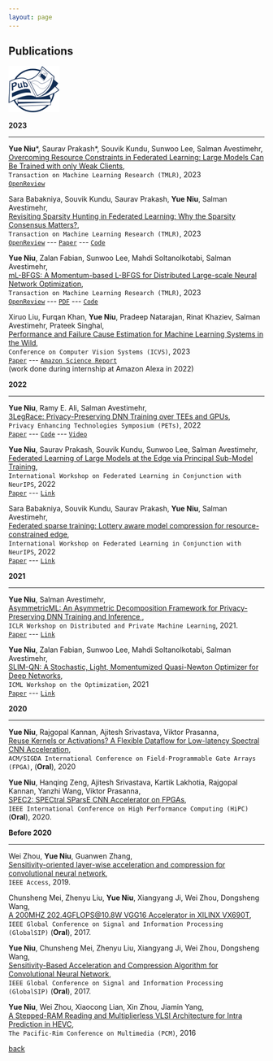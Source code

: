 ```yaml
---
layout: page
---
```


## Publications

<img src="assets/fig/publication.png" alt="drawing" width="100"/>

**2023**

---

**Yue Niu***, Saurav Prakash*, Souvik Kundu, Sunwoo Lee, Salman Avestimehr,  
<u>Overcoming Resource Constraints in Federated Learning: Large Models Can Be Trained with only Weak Clients</u>,  
`Transaction on Machine Learning Research (TMLR)`, 2023  
[`OpenReview`](https://openreview.net/forum?id=lx1WnkL9fk)

Sara Babakniya, Souvik Kundu, Saurav Prakash, **Yue Niu**, Salman Avestimehr,  
<u>Revisiting Sparsity Hunting in Federated Learning: Why the Sparsity Consensus Matters?</u>,  
`Transaction on Machine Learning Research (TMLR)`, 2023  
[`OpenReview`](https://openreview.net/forum?id=iHyhdpsnyi&referrer=%5BAuthor%20Console%5D(%2Fgroup%3Fid%3DTMLR%2FAuthors%23your-submissions)) ---
[`Paper`](https://openreview.net/pdf?id=iHyhdpsnyi) ---
[`Code`](https://github.com/SaraBabakN/flash_fl)

**Yue Niu**, Zalan Fabian, Sunwoo Lee, Mahdi Soltanolkotabi, Salman Avestimehr,  
<u>mL-BFGS: A Momentum-based L-BFGS for Distributed Large-scale Neural Network Optimization</u>,  
`Transaction on Machine Learning Research (TMLR)`, 2023  
[`OpenReview`](https://openreview.net/forum?id=9jnsPp8DP3&referrer=%5BAuthor%20Console%5D(%2Fgroup%3Fid%3DTMLR%2FAuthors%23your-submissions)) --- 
[`PDF`](https://arxiv.org/abs/2307.13744) ---
[`Code`](https://github.com/yuehniu/mL-BFGS)

Xiruo Liu, Furqan Khan, **Yue Niu**, Pradeep Natarajan, Rinat Khaziev, Salman Avestimehr, Prateek Singhal,  
<u>Performance and Failure Cause Estimation for Machine Learning Systems in the Wild</u>,  
`Conference on Computer Vision Systems (ICVS)`, 2023  
[`Paper`](https://link.springer.com/chapter/10.1007/978-3-031-44137-0_31) --- 
[`Amazon Science Report`](https://www.amazon.science/publications/performance-and-failure-cause-estimation-for-machine-learning-systems-in-the-wild)  
(work done during internship at Amazon Alexa in 2022)

**2022**

---

**Yue Niu**, Ramy E. Ali, Salman Avestimehr,  
<u> 3LegRace: Privacy-Preserving DNN Training over TEEs and GPUs</u>,  
`Privacy Enhancing Technologies Symposium (PETs)`, 2022  
[`Paper`](https://petsymposium.org/popets/2022/popets-2022-0105.pdf) --- 
[`Code`](https://github.com/yuehniu/asymmetricML) --- 
[`Video`](https://www.youtube.com/watch?v=AlnCVAe-mHg&t=2s)

**Yue Niu**,  Saurav Prakash, Souvik Kundu, Sunwoo Lee, Salman Avestimehr,  
<u> Federated Learning of Large Models at the Edge via Principal Sub-Model Training</u>,  
`International Workshop on Federated Learning in Conjunction with NeurIPS`, 2022  
[`Paper`](https://arxiv.org/abs/2208.13141) ---
[`Link`](https://federated-learning.org/fl-neurips-2022/)

Sara Babakniya, Souvik Kundu, Saurav Prakash, **Yue Niu**, Salman Avestimehr,  
<u> Federated sparse training: Lottery aware model compression for resource-constrained edge</u>,  
`International Workshop on Federated Learning in Conjunction with NeurIPS`, 2022  
[`Paper`](https://arxiv.org/abs/2208.13092) ---
[`Link`](https://federated-learning.org/fl-neurips-2022/)

**2021**

---

**Yue Niu**, Salman Avestimehr,  
<u>AsymmetricML: An Asymmetric Decomposition Framework for Privacy-Preserving DNN Training and Inference </u>,  
`ICLR Workshop on Distributed and Private Machine Learning`, 2021.  
[`Paper`](https://petsymposium.org/popets/2022/popets-2022-0105.pdf) --- 
[`Link`](https://dp-ml.github.io/2021-workshop-ICLR/)

**Yue Niu**, Zalan Fabian, Sunwoo Lee, Mahdi Soltanolkotabi, Salman Avestimehr,  
<u>SLIM-QN: A Stochastic, Light, Momentumized Quasi-Newton Optimizer for Deep Networks</u>,  
`ICML Workshop on the Optimization`, 2021  
[`Paper`](https://arxiv.org/abs/2307.13744) --- 
[`Link`](https://sites.google.com/view/optml-icml2021)

**2020**

---

**Yue Niu**, Rajgopal Kannan, Ajitesh Srivastava, Viktor Prasanna,  
<u>Reuse Kernels or Activations? A Flexible Dataflow for Low-latency Spectral CNN Acceleration</u>,  
`ACM/SIGDA International Conference on Field-Programmable Gate Arrays (FPGA)`, (**Oral**), 2020

**Yue Niu**, Hanqing Zeng, Ajitesh Srivastava, Kartik Lakhotia, Rajgopal Kannan, Yanzhi Wang, Viktor Prasanna,  
<u>SPEC2: SPECtral SParsE CNN Accelerator on FPGAs</u>,  
`IEEE International Conference on High Performance Computing (HiPC)` (**Oral**), 2020.

**Before 2020**

---

Wei Zhou, **Yue Niu**, Guanwen Zhang,  
<u>Sensitivity-oriented layer-wise acceleration and compression for convolutional neural network</u>,  
`IEEE Access`, 2019. 

Chunsheng Mei, Zhenyu Liu, **Yue Niu**, Xiangyang Ji, Wei Zhou, Dongsheng Wang,  
<u>A 200MHZ 202.4GFLOPS@10.8W VGG16 Accelerator in XILINX VX690T</u>,  
`IEEE Global Conference on Signal and Information Processing (GlobalSIP)` (**Oral**), 2017.

**Yue Niu**, Chunsheng Mei, Zhenyu Liu, Xiangyang Ji, Wei Zhou, Dongsheng Wang,  
<u>Sensitivity-Based Acceleration and Compression Algorithm for Convolutional Neural Network</u>,  
`IEEE Global Conference on Signal and Information Processing (GlobalSIP)` (**Oral**), 2017. 

**Yue Niu**, Wei Zhou, Xiaocong Lian, Xin Zhou, Jiamin Yang,  
<u>A Stepped-RAM Reading and Multiplierless VLSI Architecture for Intra Prediction in HEVC</u>,  
`The Pacific-Rim Conference on Multimedia (PCM)`, 2016

[back](./)
